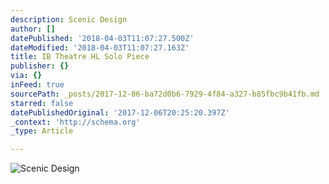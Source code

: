 ```yaml
---
description: Scenic Design
author: []
datePublished: '2018-04-03T11:07:27.500Z'
dateModified: '2018-04-03T11:07:27.163Z'
title: IB Theatre HL Solo Piece
publisher: {}
via: {}
inFeed: true
sourcePath: _posts/2017-12-06-ba72d0b6-7929-4f84-a327-b85fbc9b41fb.md
starred: false
datePublishedOriginal: '2017-12-06T20:25:20.397Z'
_context: 'http://schema.org'
_type: Article

---
```

![Scenic Design](https://imgflo.herokuapp.com/graph/2b2431f8e7ba7b0/752286369f87f8eef2b16e4e6930aa72/croprotate.png?cropheight=1623&cropwidth=2880&degrees=0&input=https%3A%2F%2Fthe-grid-user-content.s3-us-west-2.amazonaws.com%2F84f575a5-2a3d-4297-86b2-af084239dea9.png&x=0&y=90)
